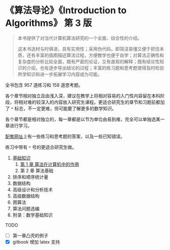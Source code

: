 # 《算法导论》《Introduction to Algorithms》 第 3 版

> 本书提供了对当代计算机算法研究的一个全面、综合性的介绍。
> 
> 这本书选材与时俱进，具有实用性；采用伪代码，即简洁易懂又便于抓住本质，还有丰富的插图描述算法过程，方便教学也便于自学；对算法正确性和复杂度的分析比较全面，既有严密的论证，又有直观的解释；既有结论性知识的介绍，也有逐步导出结论的过程；丰富的练习题和思考题使得及时检验所学知识和进一步拓展学习内容成为可能。

全书包含 957 道练习和 158 道思考题。

各个章节相对独立且由浅入深，建议在教学上将相对容易的入门性内容留在本科阶段，将相对难的较深入的内容放入研究生课程。更适合研究生的章节和习题前都加了 `*` 标志，不一定更难，但可能要了解更多的数学知识。

各个章节都是相对独立的，每一章都是以节为单位由易到难，完全可以单独选某一章进行学习。



[配套网址](http://mitpress.mit.edu/algorithms)上有一些练习和思考题的答案，以及一些已知错误。

练习中带有 `*` 号的更适合研究生做。

1. [基础知识](./part1.md)
   1. [第 1 章 算法在计算机中的作用](./chapter1.md)
   2. 第 2 章 算法基础
2. 排序和顺序统计量
3. 数据结构
4. 高级设计和分析技术
5. 高级数据结构
6. 图算法
7. 算法问题选编
8. 附录：数学基础知识

TODO

- [ ] 第一章凸壳的例子
- [x] gitbook 增加 latex 支持